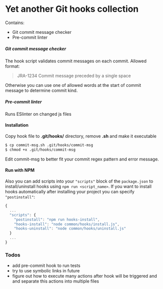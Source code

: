 # Yet another Git hooks collection
Contains:
 - Git commit message checker
 - Pre-commit linter

##### Git commit message checker
The hook script validates commit messages on each commit.
Allowed format:
> JRA-1234 Commit message preceded by a single space

Otherwise you can use one of allowed words at the start of commit message to determine commit kind.
##### Pre-commit linter
Runs ESlinter on changed js files

#### Installation
Copy hook file to **.git/hooks/** directory, remove **.sh** and make it executable
```sh
$ cp commit-msg.sh .git/hooks/commit-msg
$ chmod +x .git/hooks/commit-msg
```
Edit commit-msg to better fit your commit regex pattern and error message.
#### Run with NPM
Also you can add scripts into your `"scripts"` block of the `package.json` to install/uninstall hooks using `npm run <script_name>`. If you want to install hooks automatically after installing your project you can specify `"postinstall"`:
```javascript
{
  ...
  "scripts": {
    "postinstall": "npm run hooks-install",
    "hooks-install": "node common/hooks/install.js",
    "hooks-uninstall": "node common/hooks/uninstall.js"
  }
  ...
}
```
### Todos
 - add pre-commit hook to run tests
 - try to use symbolic links in future
 - figure out how to execute many actions after hook will be triggered and and separate this actions into multiple files
